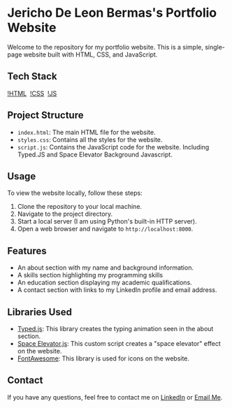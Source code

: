 # Jericho De Leon Bermas's Portfolio Website

Welcome to the repository for my portfolio website. This is a simple, single-page website built with HTML, CSS, and JavaScript.

## Tech Stack
[!HTML](https://img.shields.io/badge/html5%20-%23E34F26.svg?&style=for-the-badge&logo=html5&logoColor=white)&nbsp;
[!CSS](https://img.shields.io/badge/css3%20-%231572B6.svg?&style=for-the-badge&logo=css3&logoColor=white)&nbsp;
[!JS](https://img.shields.io/badge/javascript%20-%23323330.svg?&style=for-the-badge&logo=javascript&logoColor=%23F7DF1E)


## Project Structure

- `index.html`: The main HTML file for the website.
- `styles.css`: Contains all the styles for the website.
- `script.js`: Contains the JavaScript code for the website. Including Typed.JS and Space Elevator Background Javascript.

## Usage

To view the website locally, follow these steps:

1. Clone the repository to your local machine.
2. Navigate to the project directory.
3. Start a local server (I am using Python's built-in HTTP server).
4. Open a web browser and navigate to `http://localhost:8000`.

## Features

- An about section with my name and background information.
- A skills section highlighting my programming skills
- An education section displaying my academic qualifications.
- A contact section with links to my LinkedIn profile and email address.

## Libraries Used

- [Typed.js](https://mattboldt.com/demos/typed-js/): This library creates the typing animation seen in the about section.
- [Space Elevator.js](https://codepen.io/Eslam-Yahya/pen/MvKZKj): This custom script creates a "space elevator" effect on the website.
- [FontAwesome](https://fontawesome.com/): This library is used for icons on the website.


## Contact

If you have any questions, feel free to contact me on [LinkedIn](https://linkedin.com/in/jerichobermas) or [Email Me](mailto:jecho.deleon@gmail.com).
